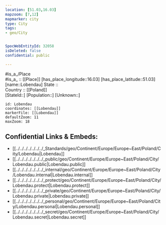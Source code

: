 ```yaml
---
location: [51.03,16.03] 
mapzoom: [7,12] 
mapmarker: city 
type: City
tags:
- geo/City


SpocWebEntityId: 32058
isDeleted: false
confidential: public

---
```

#is_a_/Place  
#is_a_ :: [[Place]] 
[has_place_longitude::16.03] 
[has_place_latitude::51.03] 
[name::Lobendau] 
State ::  
Country :: [[Poland]]  
[StateId::] 
[Population::] 
[Unknown::] 


```leaflet
id: Lobendau
coordinates: [[Lobendau]] 
markerFile: [[Lobendau]] 
defaultZoom: 11 
maxZoom: 18
```


## Confidential Links & Embeds: 
- [[../../../../../../../_Standards/geo/Continent/Europe/Europe~East/Poland/City/Lobendau|Lobendau]] 
- [[../../../../../../../_public/geo/Continent/Europe/Europe~East/Poland/City/Lobendau.public|Lobendau.public]] 
- [[../../../../../../../_internal/geo/Continent/Europe/Europe~East/Poland/City/Lobendau.internal|Lobendau.internal]] 
- [[../../../../../../../_protect/geo/Continent/Europe/Europe~East/Poland/City/Lobendau.protect|Lobendau.protect]] 
- [[../../../../../../../_private/geo/Continent/Europe/Europe~East/Poland/City/Lobendau.private|Lobendau.private]] 
- [[../../../../../../../_personal/geo/Continent/Europe/Europe~East/Poland/City/Lobendau.personal|Lobendau.personal]] 
- [[../../../../../../../_secret/geo/Continent/Europe/Europe~East/Poland/City/Lobendau.secret|Lobendau.secret]] 

